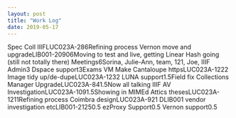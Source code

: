 ```yaml
---
layout: post
title: "Work Log"
date: 2019-05-17
---
```

<tr><td>Spec Coll IIIF</td><td>LUC023A-28</td><td>6</td><td>Refining process</td></tr>
<tr><td>Vernon move and upgrade</td><td>LIB001-2090</td><td>6</td><td>Moving to test and live, getting Linear Hash going (still not totally there)</td></tr>
<tr><td>Meetings</td><td></td><td>6</td><td>Sorina, Julie-Ann, team, 121, Joe, IIIF</td></tr>
<tr><td>Admin</td><td></td><td>3</td><td></td></tr>
<tr><td>Dspace support</td><td></td><td>3</td><td>Exams VM</td></tr>
<tr><td>Make Cantaloupe https</td><td>LUC023A-122</td><td>2</td><td></td></tr>
<tr><td>Image tidy up/de-dupe</td><td>LUC023A-123</td><td>2</td><td></td></tr>
<tr><td>LUNA support</td><td></td><td>1.5</td><td>Field fix</td></tr>
<tr><td>Collections Manager Upgrade</td><td>LUC023A-84</td><td>1.5</td><td>Now all talking</td></tr>
<tr><td>IIIF AV Investigation</td><td>LUC023A-109</td><td>1.5</td><td>Showing in MIMEd</td></tr>
<tr><td>Attics theses</td><td>LUC023A-121</td><td>1</td><td>Refining process</td></tr>
<tr><td>Coimbra design</td><td>LUC023A-92</td><td>1</td><td></td></tr>
<tr><td>DLIB001 vendor investigation etc</td><td>LIB001-2125</td><td>0.5</td><td></td></tr>
<tr><td>ezProxy Support</td><td></td><td>0.5</td><td></td></tr>
<tr><td>Vernon support</td><td></td><td>0.5</td><td></td></tr>

